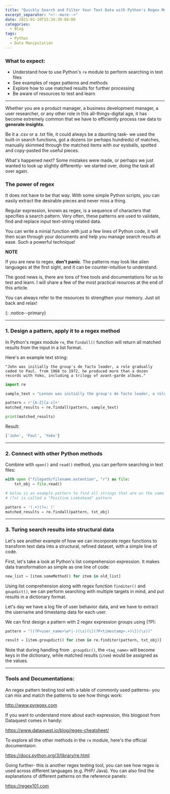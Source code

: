 ```yaml
---
title: "Quickly Search and Filter Your Text Data with Python's Regex Module"
excerpt_separator: "<!--more-->"
date: 2021-01-10T15:34:30-04:00
categories:
  - Blog
tags:
  - Python
  - Data Manipulation
---
```

### What to expect:

- Understand how to use Python's `re` module to perform searching in text files
- See examples of regex patterns and methods
- Explore how to use matched results for further processing
- Be aware of resources to test and learn

---

Whether you are a product manager, a business development manager, a user researcher, or any other role in this all-things-digital age, it has become extremely common that we have to efficiently process raw data to **generate insights**.

Be it a .csv or a .txt file, it could always be a daunting task- we used the built-in search functions, got a dozens (or perhaps hundreds) of matches, manually skimmed through the matched items with our eysballs, spotted and copy-pasted the useful pieces. 

What's happened next? Some mistakes were made, or perhaps we just wanted to look up slightly differently- we started over, doing the task all over again.

### The power of regex

It does not have to be that way.  With some simple Python scripts, you can easily extract the desirable pieces and never miss a thing. 

Regular expression, known as regex, is a sequence of characters that specifies a search pattern. Very often, these patterns are used to validate, find and replace input text-string related data.

You can write a minial function with just a few lines of Python code, it will then scan through your documents and help you manage search results at ease. Such a powerful technique!

**NOTE**

If you are new to regex, **don't panic**. The patterns may look like alien languages at the first sight, and it can be counter-intuitive to understand. 

The good news is, there are tons of free tools and documentations for us to test and learn. I will share a few of the most practical reources at the end of this article.

You can always refer to the resources to strengthen your memory. Just sit back and relax!

{: .notice--primary}

---
### 1. Design a pattern, apply it to a regex method
In Python's regex module `re`, the `findall()` function will return all matched results from the input in a list format.

Here's an example text string:

`"John was initially the group's de facto leader, a role gradually ceded to Paul. from 1968 to 1972, he produced more than a dozen records with Yoko, including a trilogy of avant-garde albums."`

```python
import re

sample_text = "Lennon was initially the group's de facto leader, a role gradually ceded to McCartney. from 1968 to 1972, he produced more than a dozen records with Ono, including a trilogy of avant-garde albums."

pattern = r'[A-Z][a-z]+'
matched_results = re.findall(pattern, sample_text)

print(matched_results)

```
Result:
```python
['John', 'Paul', 'Yoko']
```

--- 
### 2. Connect with other Python methods

Combine with `open()` and `read()` method, you can perform searching in text files:

```python
with open ("filepath/filename.extention", "r") as file:
    txt_obj = file.read()

# below is an example pattern to find all strings that are on the same line and before ": "
# (?=) is called a "Positive Lookahead" pattern

pattern = '(.+)(?=: )' 
matched_results = re.findall(pattern, txt_obj)

```
---
### 3. Turing search results into structural data

Let's see another example of how we can incorporate regex functions to transform text data into a structural, refined dataset, with a simple line of code.

First, let's take a look at Python's list comprehension expression. It makes data transformation as simple as one line of code:

```python
new_list = [item.someMethod() for item in old_list]
```

Using list comprehension along with regex function `finditer()` and `goupdict()`, we can perform searching with multiple targets in mind, and put results in a dictionary format.

Let's day we have a log file of user behavior data, and we have to extract the username and timestamp data for each user.

We can first design a pattern with 2 regex expression groups using (?P):

```python
pattern = "((?P<user_name>\w*|-)(\s)(\[(?P<timestamp>.+)\])(\s))" 

result = [item.groupdict() for item in re.finditer(pattern, txt_obj)]
```

Note that during handling from `.groupdic()`, the `<tag_name>` will become keys in the dictionary, while matched results (`item`) would be assigned as the values.

---
### Tools and Documentations:

An regex pattern testing tool with a table of commonly used patterns- you can mix and match the patterns to see how things work:

<http://www.pyregex.com>

If you want to understand more about each expression, this blogpost from Dataquest comes in handy:

<https://www.dataquest.io/blog/regex-cheatsheet/>

To explore all the other methods in the `re` module, here's the official documentaion: 

<https://docs.python.org/3/library/re.html>

Going further- this is another regex testing tool, you can see how regex is used across different languages (e.g. PHP/ Java). You can also find the explanations of different patterns on the reference panels:
 
<https://regex101.com>

